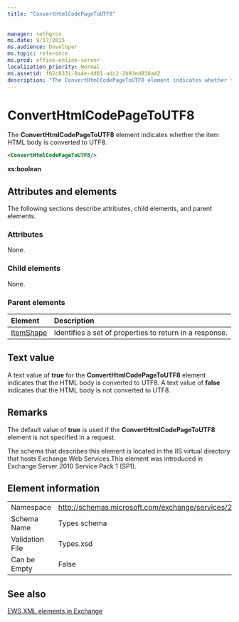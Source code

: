 ```yaml
---
title: "ConvertHtmlCodePageToUTF8"
 
 
manager: sethgros
ms.date: 9/17/2015
ms.audience: Developer
ms.topic: reference
ms.prod: office-online-server
localization_priority: Normal
ms.assetid: f02c8331-0a4e-4d01-adc2-2b93ed838a42
description: "The ConvertHtmlCodePageToUTF8 element indicates whether the item HTML body is converted to UTF8."
---
```


# ConvertHtmlCodePageToUTF8

The **ConvertHtmlCodePageToUTF8** element indicates whether the item HTML body is converted to UTF8. 
  
```XML
<ConvertHtmlCodePageToUTF8/>
```

 **xs:boolean**
## Attributes and elements

The following sections describe attributes, child elements, and parent elements.
  
### Attributes

None.
  
### Child elements

None.
  
### Parent elements

|**Element**|**Description**|
|:-----|:-----|
|[ItemShape](itemshape.md) <br/> |Identifies a set of properties to return in a response.  <br/> |
   
## Text value

A text value of **true** for the **ConvertHtmlCodePageToUTF8** element indicates that the HTML body is converted to UTF8. A text value of **false** indicates that the HTML body is not converted to UTF8. 
  
## Remarks

The default value of **true** is used if the **ConvertHtmlCodePageToUTF8** element is not specified in a request. 
  
The schema that describes this element is located in the IIS virtual directory that hosts Exchange Web Services.This element was introduced in Exchange Server 2010 Service Pack 1 (SP1).
  
## Element information

|||
|:-----|:-----|
|Namespace  <br/> |http://schemas.microsoft.com/exchange/services/2006/types  <br/> |
|Schema Name  <br/> |Types schema  <br/> |
|Validation File  <br/> |Types.xsd  <br/> |
|Can be Empty  <br/> |False  <br/> |
   
## See also



[EWS XML elements in Exchange](ews-xml-elements-in-exchange.md)

